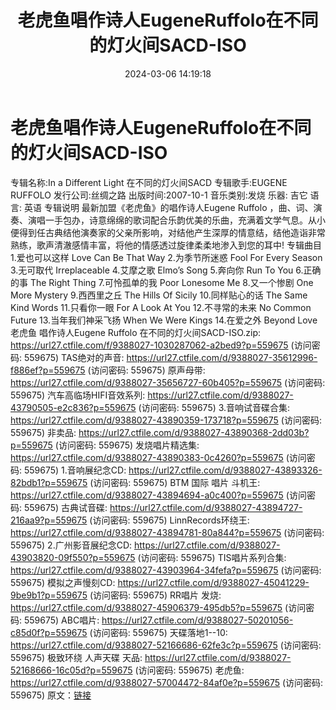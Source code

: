 ﻿---
title: 老虎鱼唱作诗人EugeneRuffolo在不同的灯火间SACD-ISO
date: 2024-03-06 14:19:18
categories: 外语音乐
tags: 外语音乐
---
# 老虎鱼唱作诗人EugeneRuffolo在不同的灯火间SACD-ISO

专辑名称:In a Different Light 在不同的灯火间SACD
专辑歌手:EUGENE RUFFOLO
发行公司:丝绸之路
出版时间:2007-10-1
音乐类别:发烧 乐器: 吉它
语言: 英语
专辑说明
最新加盟《老虎鱼》的唱作诗人Eugene Ruffolo
，曲、词、演奏、演唱一手包办，诗意绵绵的歌词配合乐韵优美的乐曲，充满着文学气息。从小便得到任古典结他演奏家的父亲所影响，对结他产生深厚的情意结，结他造诣非常熟练，歌声清澈感情丰富，将他的情感透过旋律柔柔地渗入到您的耳中!
专辑曲目
1.爱也可以这样 Love Can Be That Way
2.为季节所迷惑 Fool For Every Season
3.无可取代 Irreplaceable
4.艾摩之歌 Elmo’s Song
5.奔向你 Run To You
6.正确的事 The Right Thing
7.可怜孤单的我 Poor Lonesome Me
8.又一个惨剧 One More Mystery
9.西西里之丘 The Hills Of Sicily
10.同样贴心的话 The Same Kind Words
11.只看你一眼 For A Look At You
12.不寻常的未来 No Common Future
13.当年我们神采飞扬 When We Were Kings
14.在爱之外 Beyond Love
老虎鱼 唱作诗人Eugene Ruffolo 在不同的灯火间SACD-ISO.zip: https://url27.ctfile.com/f/9388027-1030287062-a2bed9?p=559675
(访问密码: 559675)
TAS绝对的声音: https://url27.ctfile.com/d/9388027-35612996-f886ef?p=559675
(访问密码: 559675)
原声母带: https://url27.ctfile.com/d/9388027-35656727-60b405?p=559675
(访问密码: 559675)
汽车高临场HIFI音效系列: https://url27.ctfile.com/d/9388027-43790505-e2c836?p=559675
(访问密码: 559675)
3.音响试音碟合集: https://url27.ctfile.com/d/9388027-43890359-173718?p=559675
(访问密码: 559675)
非卖品: https://url27.ctfile.com/d/9388027-43890368-2dd03b?p=559675
(访问密码: 559675)
发烧唱片精选集: https://url27.ctfile.com/d/9388027-43890383-0c4260?p=559675
(访问密码: 559675)
1.音响展纪念CD: https://url27.ctfile.com/d/9388027-43893326-82bdb1?p=559675
(访问密码: 559675)
BTM 国际 唱片 斗机王: https://url27.ctfile.com/d/9388027-43894694-a0c400?p=559675
(访问密码: 559675)
古典试音碟: https://url27.ctfile.com/d/9388027-43894727-216aa9?p=559675
(访问密码: 559675)
LinnRecords环绕王: https://url27.ctfile.com/d/9388027-43894781-80a844?p=559675
(访问密码: 559675)
2.广州影音展纪念CD: https://url27.ctfile.com/d/9388027-43903820-09f550?p=559675
(访问密码: 559675)
TIS唱片系列合集: https://url27.ctfile.com/d/9388027-43903964-34fefa?p=559675
(访问密码: 559675)
模拟之声慢刻CD: https://url27.ctfile.com/d/9388027-45041229-9be9b1?p=559675
(访问密码: 559675)
RR唱片 发烧: https://url27.ctfile.com/d/9388027-45906379-495db5?p=559675
(访问密码: 559675)
ABC唱片: https://url27.ctfile.com/d/9388027-50201056-c85d0f?p=559675
(访问密码: 559675)
天碟落地1--10: https://url27.ctfile.com/d/9388027-52166686-62fe3c?p=559675
(访问密码: 559675)
极致环绕 人声天碟 天品: https://url27.ctfile.com/d/9388027-52168666-16c05d?p=559675
(访问密码: 559675)
老虎鱼: https://url27.ctfile.com/d/9388027-57004472-84af0e?p=559675
(访问密码: 559675)
原文：[链接](https://blog.sina.com.cn/s/blog_1647c7e76010314lp.html)